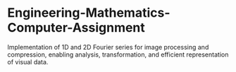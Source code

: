 # Engineering-Mathematics-Computer-Assignment
Implementation of 1D and 2D Fourier series for image processing and compression, enabling analysis, transformation, and efficient representation of visual data.
